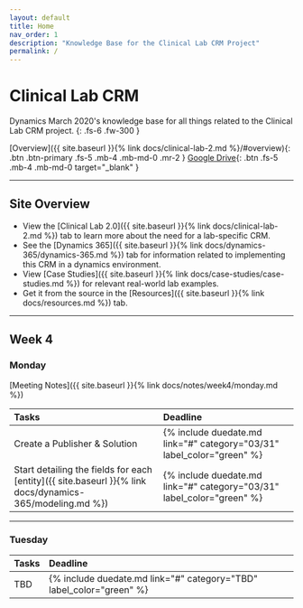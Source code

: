 ```yaml
---
layout: default
title: Home
nav_order: 1
description: "Knowledge Base for the Clinical Lab CRM Project"
permalink: /
---
```


# Clinical Lab CRM

Dynamics March 2020's knowledge base for all things related to the Clinical Lab CRM project.
{: .fs-6 .fw-300 }

[Overview]({{ site.baseurl }}{% link docs/clinical-lab-2.md %}/#overview){: .btn .btn-primary .fs-5 .mb-4 .mb-md-0 .mr-2 } [Google Drive](https://drive.google.com/open?id=1xDlI5coKriTfpO905Qem_bBsx48Ow1q5){: .btn .fs-5 .mb-4 .mb-md-0 target="_blank" }

---

## Site Overview

- View the [Clinical Lab 2.0]({{ site.baseurl }}{% link docs/clinical-lab-2.md %}) tab to learn more about the need for a lab-specific CRM.
- See the [Dynamics 365]({{ site.baseurl }}{% link docs/dynamics-365/dynamics-365.md %}) tab for information related to implementing this CRM in a dynamics environment.   
- View [Case Studies]({{ site.baseurl }}{% link docs/case-studies/case-studies.md %}) for relevant real-world lab examples. 
- Get it from the source in the [Resources]({{ site.baseurl }}{% link docs/resources.md %}) tab.

---

## Week 4 

### Monday

[Meeting Notes]({{ site.baseurl }}{% link docs/notes/week4/monday.md %})

| Tasks | Deadline |
|:-|:-|
| Create a Publisher & Solution | {% include duedate.md link="#" category="03/31" label_color="green" %} |
| Start detailing the fields for each [entity]({{ site.baseurl }}{% link docs/dynamics-365/modeling.md %}) | {% include duedate.md link="#" category="03/31" label_color="green" %} |

---

### Tuesday

| Tasks | Deadline |
|:-|:-|
| TBD | {% include duedate.md link="#" category="TBD" label_color="green" %} |

